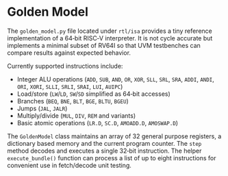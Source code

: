 # Golden Model

The `golden_model.py` file located under `rtl/isa` provides a tiny reference
implementation of a 64‑bit RISC‑V interpreter. It is not cycle accurate but
implements a minimal subset of RV64I so that UVM testbenches can compare
results against expected behavior.

Currently supported instructions include:

- Integer ALU operations (`ADD`, `SUB`, `AND`, `OR`, `XOR`,
  `SLL`, `SRL`, `SRA`, `ADDI`, `ANDI`, `ORI`, `XORI`,
  `SLLI`, `SRLI`, `SRAI`, `LUI`, `AUIPC`)
- Load/store (`LW`/`LD`, `SW`/`SD` simplified as 64‑bit accesses)
- Branches (`BEQ`, `BNE`, `BLT`, `BGE`, `BLTU`, `BGEU`)
- Jumps (`JAL`, `JALR`)
- Multiply/divide (`MUL`, `DIV`, `REM` and variants)
- Basic atomic operations (`LR.D`, `SC.D`, `AMOADD.D`, `AMOSWAP.D`)

The `GoldenModel` class maintains an array of 32 general purpose registers,
a dictionary based memory and the current program counter. The `step` method
decodes and executes a single 32‑bit instruction. The helper
`execute_bundle()` function can process a list of up to eight instructions
for convenient use in fetch/decode unit testing.
